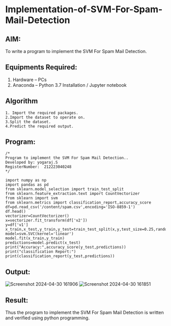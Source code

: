 # Implementation-of-SVM-For-Spam-Mail-Detection

## AIM:
To write a program to implement the SVM For Spam Mail Detection.

## Equipments Required:
1. Hardware – PCs
2. Anaconda – Python 3.7 Installation / Jupyter notebook

## Algorithm
```
1. Import the required packages.
2.Import the dataset to operate on.
3.Split the dataset.
4.Predict the required output.
```

## Program:
```
/*
Program to implement the SVM For Spam Mail Detection..
Developed by: yogaraj.S
RegisterNumber:  212223040248
*/
```
```
import numpy as np
import pandas as pd
from sklearn.model_selection import train_test_split
from sklearn.feature_extraction.text import CountVectorizer
from sklearn import svm
from sklearn.metrics import classification_report,accuracy_score
df=pd.read_csv('/content/spam.csv',encoding='ISO-8859-1')
df.head()
vectorizer=CountVectorizer()
x=vectorizer.fit_transform(df['v2'])
y=df['v1']
x_train,x_test,y_train,y_test=train_test_split(x,y,test_size=0.25,random_state=42)
model=svm.SVC(kernel='linear')
model.fit(x_train,y_train)
predictions=model.predict(x_test)
print("Accuracy:",accuracy_score(y_test,predictions))
print("classification Report:")
print(classification_report(y_test,predictions))
```

## Output:

![Screenshot 2024-04-30 161906](https://github.com/yogaraj2/Implementation-of-SVM-For-Spam-Mail-Detection/assets/153482637/0d1d33d6-ebe7-49fc-a0cb-e94f4e38f9d9)
![Screenshot 2024-04-30 161851](https://github.com/yogaraj2/Implementation-of-SVM-For-Spam-Mail-Detection/assets/153482637/4eb0a909-b209-4c5a-850f-c0f0fc05eea6)


## Result:
Thus the program to implement the SVM For Spam Mail Detection is written and verified using python programming.
